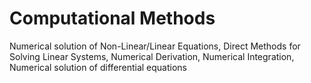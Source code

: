 # Computational Methods


Numerical solution of Non-Linear/Linear Equations, Direct Methods for Solving Linear Systems, Numerical Derivation, Numerical Integration, Numerical solution of differential equations
